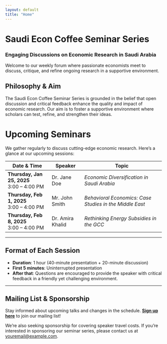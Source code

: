 ```yaml
---
layout: default
title: "Home"
---
```


# Saudi Econ Coffee Seminar Series
### Engaging Discussions on Economic Research in Saudi Arabia

Welcome to our weekly forum where passionate economists meet to discuss, critique, 
and refine ongoing research in a supportive environment.

## Philosophy & Aim

The Saudi Econ Coffee Seminar Series is grounded in the belief that 
open discussion and critical feedback enhance the quality and impact 
of economic research. Our aim is to foster a supportive environment 
where scholars can test, refine, and strengthen their ideas.


# Upcoming Seminars

We gather regularly to discuss cutting-edge economic research. Here’s a glance at our upcoming sessions:

| **Date & Time**               | **Speaker**        | **Topic**                                             |
|-------------------------------|--------------------|-------------------------------------------------------|
| **Thursday, Jan 25, 2025**<br>3:00 – 4:00 PM  | Dr. Jane Doe      | *Economic Diversification in Saudi Arabia*           |
| **Thursday, Feb 1, 2025**<br>3:00 – 4:00 PM   | Mr. John Smith    | *Behavioral Economics: Case Studies in the Middle East* |
| **Thursday, Feb 8, 2025**<br>3:00 – 4:00 PM   | Dr. Amira Khalid  | *Rethinking Energy Subsidies in the GCC*             |

---

## Format of Each Session

- **Duration**: 1 hour (40-minute presentation + 20-minute discussion)  
- **First 5 minutes**: Uninterrupted presentation  
- **After that**: Questions are encouraged to provide the speaker with critical feedback in a friendly yet challenging environment.

---

## Mailing List & Sponsorship

Stay informed about upcoming talks and changes in the schedule. [**Sign up here**](#) to join our mailing list!

We’re also seeking sponsorship for covering speaker travel costs. If you’re interested in sponsoring our seminar series, please contact us at [youremail@example.com](mailto:youremail@example.com).
